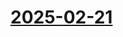 # [2025-02-21](https://s3.amazonaws.com/writecomments.com/transcripts/0126b63f3a98995bf8ebe13e7a32ba4c.csv)
